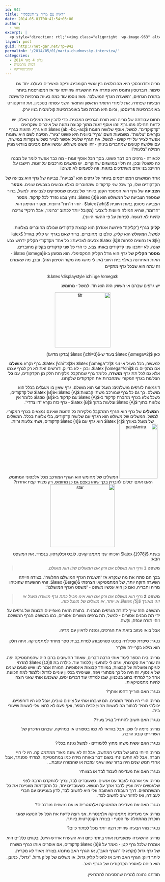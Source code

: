 ```yaml
---
id: 942
title: "ראיון עם מריה צ'ודנובסקי"
date: 2014-05-01T00:41:54+03:00
author:
  - נטגר
excerpt: |
  <p style="direction: rtl;"><img class="alignright  wp-image-963" alt="מריה צ'ודנובסקי" src="http://net-gar.net/wp-content/uploads/2014/04/מריה-צודנובסקי.jpg" width="67" height="86" />מריה צ'ודנובסקי היא מהבולטים בין אנשי הקומבינטוריקה הצעירים בעולם. יחד עם סימור, רוברטסון ותומס היא פתרה את ההשערה שהייתה עד אז המפורסמת ביותר בתורת הגרפים, "השערת הגרף המושלם". מאז נוספו עוד כמה בעיות מרכזיות לרשימת הבעיות שפתרה. את לימודי התואר הראשון והתואר השני עשתה בטכניון, את הדוקטורט באוניברסיטת פרינסטון, וכיום היא חברת סגל באוניברסיטת קולומביה בניו יורק.</p>
layout: post
guid: http://net-gar.net/?p=942
permalink: '/2014/05/01/maria-chudnovsky-interview/'
categories:
  - גליון 4 מאי 2014
  - דמות מתמטית
  - קומבינטוריקה
---
```

<p style="direction: rtl;">
  <span style="font-size: 14px; line-height: 1.5em; font-family: arial, helvetica, sans-serif;">מריה צ'ודנובסקי היא מהבולטים בין אנשי הקומבינטוריקה הצעירים בעולם. יחד עם סימור, רוברטסון ותומס היא פתרה את ההשערה שהייתה עד אז המפורסמת ביותר בתורת הגרפים, "השערת הגרף המושלם". מאז נוספו עוד כמה בעיות מרכזיות לרשימת הבעיות שפתרה. את לימודי התואר הראשון והתואר השני עשתה בטכניון, את הדוקטורט באוניברסיטת פרינסטון, וכיום היא חברת סגל באוניברסיטת קולומביה בניו יורק. </span>
</p>

<p style="direction: rtl;">
  <span style="font-family: arial, helvetica, sans-serif;">תחום עבודתה של מריה הוא תורת הגרפים המבנית. כדי להבין את המילים האלה, יש לדעת תחילה מהו גרף: זהו אוסף זוגות מתוך קבוצה נתונה של איברים שנקראים "קדקוקדים". למשל, אוסף שלושה הזוגות $latex {ab,~bc,~ac}$ הוא גרף. הזוגות בגרף נקראים "צלעות". משמעות השם "גרף" ביוונית היא פשוט "ציור". הסיבה לשם היא שזוגות אפשר לצייר על ידי קווים - למשל, את הגרף שלעיל אפשר לצייר כשלוש נקודות במישור, עם שלושה קטעים שמחברים ביניהן - זהו פשוט משולש. עכשיו אתם מבינים בוודאי מניין המילה "צלעות"!</span>
</p>

<p style="direction: rtl;">
  <span style="font-family: arial, helvetica, sans-serif;">לכאורה - גרפים הם דבר פשוט. בסך הכל אוסף זוגות - מה כבר אפשר לומר על מבנה כה פשוט? ובכן, זה תלוי במושגים שחוקרים. יש מושגים מורכבים על זוגות. חישבו על החיים: בני אדם משתדכים בזוגות, וזה לפעמים לא פשוט!</span>
</p>

<p style="direction: rtl;">
  <span style="font-family: arial, helvetica, sans-serif;"><span style="font-size: 14px; line-height: 1.5em;">אחד המושגים המפורסמים ביותר על גרפים הוא "צביעה". צביעה של גרף היא צביעה של הקדקודים שלו, כך שכל שני קדקודים שמחוברים בצלע צבועים בצבעים שונים. </span><b style="font-size: 14px; line-height: 1.5em;">מספר הצביעה</b><span style="font-size: 14px; line-height: 1.5em;"> של גרף הוא המספר הקטן ביותר של צבעים שמספיקים לצביעתו. למשל, ברור שמספר הצביעה של המשולש הוא $latex {3}$. נחוץ צבע נפרד לכל קדקוד. מספר הצביעה מסומן באות היוונית $latex {\chi}$ - זוהי ה"חת" היוונית, ומקור הסימון הוא "חרומו", שהיא המילה היוונית ל"צבע" (מקובל יותר לכתוב "כרומו", אבל ה"כף" צריכה להיות לא דגושה. לפחות על פי ההיגוי היווני).</span></span>
</p>

<p style="direction: rtl;">
  <span style="font-family: arial, helvetica, sans-serif;"><b style="font-size: 14px; line-height: 1.5em;">קליק</b><span style="font-size: 14px; line-height: 1.5em;"> בגרף ("קליקה" פירושה אגודה) הוא קבוצת קדקודים שכולם מחוברים בצלעות. למשל, המשולש הוא קליק. כולם בו מחוברים. ברור שאם בגרף יש קליק בגודל $latex {k}$ אז נחוצים לפחות $latex {k}$ צבעים לצביעתו: כל אחד מקדקודי הקליק ידרוש צבע שונה. לא ייתכנו שני קדקודים באותו צבע, כי הרי כל שני קדקודים בקליק מחוברים. </span><b style="font-size: 14px; line-height: 1.5em;">מספר הקליק</b><span style="font-size: 14px; line-height: 1.5em;"> של גרף הוא גודל הקליק המקסימלי. הוא מסומן ב-$latex {\omega}$ - האות האחרונה באלף בית היווני (אין לי מושג מה מקור הסימון הזה). ובכן, מה שאמרנו זה עתה הוא שבכל גרף מתקיים</span></span>
</p>

<p style="direction: rtl;" align="center">
  <span style="font-family: arial, helvetica, sans-serif;">$latex \displaystyle \chi \ge \omega.$</span>
</p>

<p style="direction: rtl;">
  <span style="font-family: arial, helvetica, sans-serif;">יש גרפים שבהם אי השוויון הזה הוא חד. למשל - מחומש:</span>
</p>

<p style="direction: rtl; text-align: center;">
  <span style="font-family: arial, helvetica, sans-serif;"><img class="aligncenter  wp-image-1032" alt="fift" src="http://net-gar.net/wp-content/uploads/2014/05/fift.png" width="181" height="179" /></span>
</p>

<p style="direction: rtl;">
  <span style="font-family: arial, helvetica, sans-serif;">כאן $latex {\omega=2}$ בעוד ש-$latex {\chi=3}$ (בדקו מדוע!)</span>
</p>

<p style="direction: rtl;">
  <span style="font-family: arial, helvetica, sans-serif;">למעשה, בכל מעגל אי זוגי $latex {\omega=2}$ ו-$latex {\chi=3}$. גרף נקרא <b>מושלם</b> אם מתקיים בו $latex {\omega=\chi}$. ובכן - לא בדיוק. דורשים זאת לא רק לגרף עצמו אלא גם לכל תת גרף <b>מושרה</b>, כלומר גרף שמתקבל מלקיחת חלק מן הקדקודים, עם <b>כל</b> הצלעות בגרף המקורי שמחברות את הקדקודים שלקחנו.</span>
</p>

<p style="direction: rtl;">
  <span style="font-family: arial, helvetica, sans-serif;">דוגמאות לגרפים מושלמים: מעגל זוגי הוא מושלם. גרף שאין בו מעגלים בכלל הוא מושלם. כך גם כל גרף שמורכב משתי קבוצות $latex {A}$ ו-$latex {B}$ של קדקודים, כשכל צלע בגרף מחברת קדקוד ב-$latex {A}$ עם קדקוד ב-$latex {B}$ כלומר אין צלעות בתוך $latex {A}$ וצלעות בתוך $latex {B}$ - גרף כזה נקרא "דו צדדי".</span>
</p>

<p style="direction: rtl; text-align: center;">
  <span style="font-family: arial, helvetica, sans-serif;">ה<b>משלים</b> של גרף הוא הגרף המתקבל מלקיחת כל הזוגות שאינם נמצאים בגרף המקורי. למשל, המשלים של משולש הוא הגרף עם שלושה קדקודים, בלי צלעות בכלל. המשלים של מעגל באורך $latex {4}$ הוא גרף עם $latex {4}$ קדקודים, ושתי צלעות זרות. <img class="aligncenter size-full wp-image-966" alt="paintAmira" src="http://net-gar.net/wp-content/uploads/2014/04/paintAmira.png" width="124" height="178" /> המשלים של מחומש הוא הגרף המורכב מכל אלכסוני המחומש. האם אתם יכולים להבחין בכך שזהו בעצם גם כן מחומש, רק מצויר קצת אחרת? <img class="aligncenter  wp-image-971" alt="star" src="http://net-gar.net/wp-content/uploads/2014/04/star2-300x291.png" width="210" height="204" /></span>
</p>

<p style="direction: rtl;">
  <span style="font-family: arial, helvetica, sans-serif;">בשנת $latex {1978}$ הוכיחו שני מתמטיקאים, לובס ופלקרסון, בנפרד, את המשפט הבא:</span>
</p>

> <p style="direction: rtl;">
>   <span style="font-family: arial, helvetica, sans-serif;"><b>משפט 1</b> <em> גרף הוא מושלם אם ורק אם המשלים שלו הוא מושלם. </em></span>
> </p>

<p style="direction: rtl;">
  <span style="font-family: arial, helvetica, sans-serif;">בכך הם פתרו את מה שנקרא אז "השערת הגרף המושלם החלשה". בצידה הייתה השערה חזקה יותר, של המתמטיקאי הצרפתי $latex {Berge}$. זוהי ההשערה שהוכיחו מריה וחבריה, ואם כן היא עכשיו משפט - "משפט הגרף המושלם":</span>
</p>

> <p style="direction: rtl;">
>   <span style="font-family: arial, helvetica, sans-serif;"><b>משפט 2</b> <em> גרף הוא מושלם אם ורק אם הוא אינו מכיל כתת גרף מושרה מעגל אי זוגי מאורך $latex {5}$ או יותר, או משלים של מעגל כזה. </em></span>
> </p>

<p style="direction: rtl;">
  <span style="font-family: arial, helvetica, sans-serif;">המשפט הזה שייך לתורת הגרפים המבנית. בתורה הזאת מאפיינים תכונות של גרפים על ידי תת מבנים אסורים - למשל, תת גרפים מושרים אסורים, כמו במשפט הגרף המושלם. זוהי תורה ענפה, וקשה.</span>
</p>

<p style="direction: rtl;">
  <span style="font-size: 14px; line-height: 1.5em; font-family: arial, helvetica, sans-serif;">אבל בואו נעזוב בזאת את הגרפים, ונפנה לראיון עם מריה. </span>
</p>

<p style="direction: rtl;">
  <span style="font-size: 14px; line-height: 1.5em; font-family: arial, helvetica, sans-serif;">נטגר: סיפרת שכילדה בסנט פטרסבורג למדת בבית ספר מיוחד למתמטיקה. איזה חלק הוא מילא בקריירה שלך?</span>
</p>

<p style="direction: rtl;">
  <span style="font-family: arial, helvetica, sans-serif;">מריה: בית הספר לימד אותי הרבה דברים, שאחד החשובים בהם היה שהמתמטיקה יפה. זה עורר את סקרנותי, וגרם לי להתעניין ללמוד עוד. כילדה בת $latex {13}$ למדתי לוגיקה ופעולות על קבוצות, במיוחד קבוצות אינסופיות. המורה אמר לנו שיש סוגים שונים של אינסוף. זה היה כל כך מסתורי ויפה, שציפיתי בכליון עיניים לגדול וללמוד למה הכוונה. אחר כך למדתי בחוג בטכניון, שבו למדתי עוד דברים יפים, ששכנעו אותי שאני רוצה להיות מתמטיקאית.</span>
</p>

<p style="direction: rtl;">
  <span style="font-family: arial, helvetica, sans-serif;">נטגר: האם הורייך דחפו אותך?</span>
</p>

<p style="direction: rtl;">
  <span style="font-family: arial, helvetica, sans-serif;">מריה: הורי היו תמיד תומכים. הם שיבחו אותי על ציונים טובים, אבל לא היו דוחפניים. יכולתי תמיד לבחור מה לעשות מחוץ לבית הספר, ואף פעם לא לחצו עלי לעשות שיעורי בית.</span>
</p>

<p style="direction: rtl;">
  <span style="font-family: arial, helvetica, sans-serif;">נטגר: האם חשוב להתחיל בגיל צעיר?</span>
</p>

<p style="direction: rtl;">
  <span style="font-family: arial, helvetica, sans-serif;">מריה: נדמה לי שכן, אבל בוודאי לא כמו בספורט או במוזיקה, שבהם הזיכרון של השרירים קובע הרבה.</span>
</p>

<p style="direction: rtl;">
  <span style="font-family: arial, helvetica, sans-serif;">נטגר: האם עשית משהו מחוץ ללימודים - למשל נגינה בכלי?</span>
</p>

<p style="direction: rtl;">
  <span style="font-family: arial, helvetica, sans-serif;">מריה: הייתי בחוג של מדעי המחשב, אבל זה לא שונה מאוד ממתמטיקה. היו לי חיי חברה, אבל לא התעניינתי בשום דבר באותה מידה כמו במתמטיקה. למדתי פסנתר, אבל אחרי חמש שנים היה ברור שאו שאני עוזבת או שהמורה עוזבת&#8230;</span>
</p>

<p style="direction: rtl;">
  <span style="font-family: arial, helvetica, sans-serif;">נטגר: האם את מעדיפה לעבוד לבד או בצוות?</span>
</p>

<p style="direction: rtl;">
  <span style="font-family: arial, helvetica, sans-serif;">מריה: אני אוהבת לעבוד עם אנשים. כשעובדים לבד, צריך להתקדם הרבה לפני שלאנשים יהיה עניין לדבר אתך על הנושא. כשעובדים יחד, כל התקדמות מעניינת את כל המשתתפים. דרך העבודה האהובה עלי היא לחשוב לבד, לדון בעניינים עם חברי לעבודה, ואז לחזור שוב לחשוב לבד.</span>
</p>

<p style="direction: rtl;">
  <span style="font-family: arial, helvetica, sans-serif;">נטגר: האם את מעדיפה מתמטיקה אלמנטרית או עם מושגים מורכבים?</span>
</p>

<p style="direction: rtl;">
  <span style="font-family: arial, helvetica, sans-serif;">מריה: אני מעדיפה מתמטיקה אלמנטרית. אני רוצה לדעת את הכל על הנושא שאני חוקרת מהתחלה עד הסוף - בצורה הקונקרטית ביותר.</span>
</p>

<p style="direction: rtl;">
  <span style="font-family: arial, helvetica, sans-serif;">נטגר: מהי הבעיה שהיית רוצה יותר מכל לפתור כיום?</span>
</p>

<p style="direction: rtl;">
  <span style="font-size: 14px; line-height: 1.5em; font-family: arial, helvetica, sans-serif;">מריה: ההשערה שמעניינת אותי ביותר כיום היא השערת ארדש-היינל. בקווים כלליים היא אומרת שלכל גרף קטן - נאמר על $latex {6}$ קדקודים, אם אוסרים אותו כגרף מושרה של גרף גדול (נקרא לו "הגרף האב"), אז הגרף האב מתנהג בצורה מאוד לא מקרית. ליתר דיוק: הגרף האב חייב אז להכיל קליק גדול, או משלים של קליק גדול. "גדול", כמובן, הוא ביחס למספר הקדקודים של הגרף האב.</span>
</p>

<p style="direction: rtl;">
  <span style="font-size: 14px; line-height: 1.5em; font-family: arial, helvetica, sans-serif;">תודתנו נתונה למריה שהסכימה להתראיין.</span>
</p>